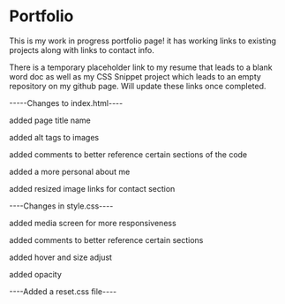 # Portfolio

This is my work in progress portfolio page! it has working links to existing projects along with links to contact info.

There is a temporary placeholder link to my resume that leads to a blank word doc as well as my CSS Snippet project which leads to an empty repository on my github page. Will update these links once completed.

-----Changes to index.html----

added page title name

added alt tags to images

added comments to better reference certain sections of the code

added a more personal about me

added resized image links for contact section

----Changes in style.css----

added media screen for more responsiveness

added comments to better reference certain sections

added hover and size adjust

added opacity

----Added a reset.css file----
